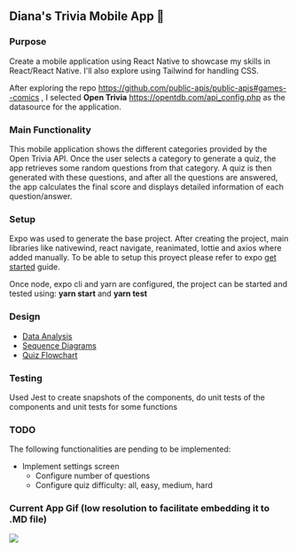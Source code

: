 ## Diana's Trivia Mobile App :iphone:

### Purpose

Create a mobile application using React Native to showcase my skills in React/React Native. I'll also explore using Tailwind for handling CSS.

After exploring the repo https://github.com/public-apis/public-apis#games--comics , I selected **Open Trivia** https://opentdb.com/api_config.php as the datasource for the application.

### Main Functionality

This mobile application shows the different categories provided by the Open Trivia API. Once the user selects a category to generate a quiz, the app retrieves some random questions from that category. A quiz is then generated with these questions, and after all the questions are answered, the app calculates the final score and displays detailed information of each question/answer.

### Setup

Expo was used to generate the base project. After creating the project, main libraries like nativewind, react navigate, reanimated, lottie and axios where added manually. To be able to setup this proyect please refer to expo [get started](https://docs.expo.dev/get-started/installation/ "get started")
 guide. 
 
Once node, expo cli and yarn are configured, the project can be started and tested using: **yarn start** and **yarn test**


### Design

- [Data Analysis](/docs/DESIGN.MD "Data Analysis")
- [Sequence Diagrams](/docs/SEQUENCE.MD "Sequence Diagrams")
- [Quiz Flowchart](/docs/FLOWCHART.MD "Quiz Flow Chart")


### Testing

Used Jest to create snapshots of the components, do unit tests of the components and unit tests for some functions

### TODO
The following functionalities are pending to be implemented:
+ Implement settings screen
  + Configure number of questions
  + Configure quiz difficulty: all, easy, medium, hard

### Current App Gif (low resolution to facilitate embedding it to .MD file)
![](/assets/dianas_trivia.gif)
